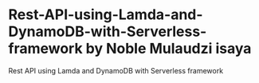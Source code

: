 # Rest-API-using-Lamda-and-DynamoDB-with-Serverless-framework by Noble Mulaudzi isaya
 Rest API using Lamda and DynamoDB with Serverless framework
